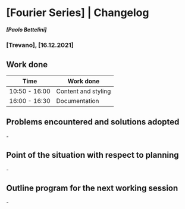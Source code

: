 # [Fourier Series] | Changelog
##### [Paolo Bettelini]
### [Trevano], [16.12.2021]

## Work done

|     Time      |            Work done                     |
|---------------|------------------------------------------|
| 10:50 - 16:00 | Content and styling                      |
| 16:00 - 16:30 | Documentation                            |

## Problems encountered and solutions adopted

\-

## Point of the situation with respect to planning

\-

## Outline program for the next working session

\-